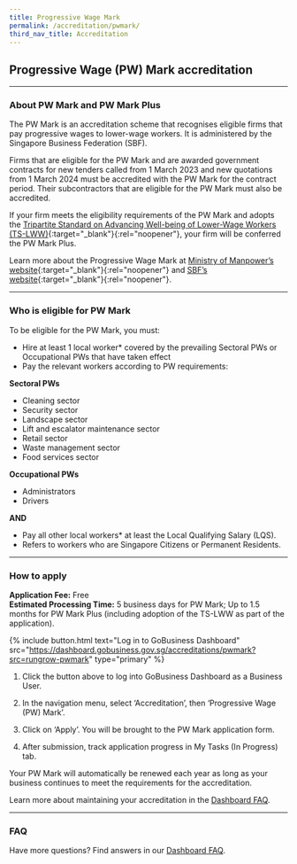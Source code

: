 ```yaml
---
title: Progressive Wage Mark
permalink: /accreditation/pwmark/
third_nav_title: Accreditation
---
```


## Progressive Wage (PW) Mark accreditation

---

### About PW Mark and PW Mark Plus

The PW Mark is an accreditation scheme that recognises eligible firms that pay progressive wages to lower-wage workers. It is administered by the Singapore Business Federation (SBF).

Firms that are eligible for the PW Mark and are awarded government contracts for new tenders called from 1 March 2023 and new quotations from 1 March 2024 must be accredited with the PW Mark for the contract period. Their subcontractors that are eligible for the PW Mark must also be accredited.

If your firm meets the eligibility requirements of the PW Mark and adopts the [Tripartite Standard on Advancing Well-being of Lower-Wage Workers (TS-LWW)](https://go.gov.sg/TS-LWW){:target="_blank"}{:rel="noopener"}, your firm will be conferred the PW Mark Plus.

Learn more about the Progressive Wage Mark at [Ministry of Manpower’s website](https://www.mom.gov.sg/employment-practices/progressive-wage-model/progressive-wage-mark){:target="_blank"}{:rel="noopener"} and [SBF’s website](https://bit.ly/sbfpwmark){:target="_blank"}{:rel="noopener"}.


---

### Who is eligible for PW Mark

To be eligible for the PW Mark, you must:

- Hire at least 1 local worker* covered by the prevailing Sectoral PWs or Occupational PWs that have taken effect
- Pay the relevant workers according to PW requirements:

**Sectoral PWs**
- Cleaning sector
- Security sector
- Landscape sector
- Lift and escalator maintenance sector
- Retail sector
- Waste management sector
- Food services sector

**Occupational PWs**
- Administrators
- Drivers

**AND**
- Pay all other local workers* at least the Local Qualifying Salary (LQS).
- Refers to workers who are Singapore Citizens or Permanent Residents.


---

### How to apply

**Application Fee:** Free<br>
**Estimated Processing Time:** 5 business days for PW Mark; Up to 1.5 months for PW Mark Plus (including adoption of the TS-LWW as part of the application).

{% include button.html text="Log in to GoBusiness Dashboard" src="https://dashboard.gobusiness.gov.sg/accreditations/pwmark?src=rungrow-pwmark" type="primary" %}

1.	Click the button above to log into GoBusiness Dashboard as a Business User.

2.	In the navigation menu, select ‘Accreditation’, then ‘Progressive Wage (PW) Mark’.

3.	Click on ‘Apply’. You will be brought to the PW Mark application form.

4.	After submission, track application progress in My Tasks (In Progress) tab.

Your PW Mark will automatically be renewed each year as long as your business continues to meet the requirements for the accreditation. 

Learn more about maintaining your accreditation in the [Dashboard FAQ](/dashboard-faqs/accreditation/?src=rungrow-pwmark).

---

### FAQ

Have more questions? Find answers in our [Dashboard FAQ](/dashboard-faqs/accreditation/?src=rungrow-pwmark).


<script src="/jquery/jquery.min.js"></script>
<script src="/jquery/bp-menu-new-tab.js"></script>
